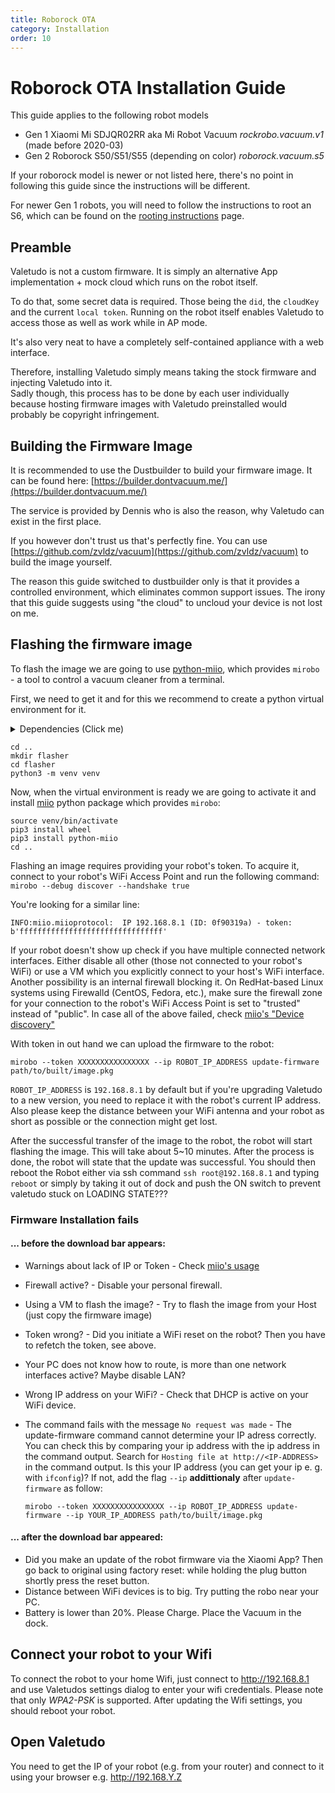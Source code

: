```yaml
---
title: Roborock OTA
category: Installation
order: 10
---
```

# Roborock OTA Installation Guide

This guide applies to the following robot models
* Gen 1 Xiaomi Mi SDJQR02RR aka Mi Robot Vacuum *rockrobo.vacuum.v1* (made before 2020-03)
* Gen 2 Roborock S50/S51/S55 (depending on color) *roborock.vacuum.s5*

If your roborock model is newer or not listed here,
there's no point in following this guide since the instructions will be different.

For newer Gen 1 robots, you will need to follow the instructions to root an S6, which can be found on the 
[rooting instructions](https://valetudo.cloud/pages/general/rooting-instructions.html) page.

## Preamble
Valetudo is not a custom firmware.
It is simply an alternative App implementation + mock cloud which runs on the robot itself.<br/>

To do that, some secret data is required. Those being the `did`, the `cloudKey` and the current `local token`.
Running on the robot itself enables Valetudo to access those as well as work while in AP mode.

It's also very neat to have a completely self-contained appliance with a web interface.

Therefore, installing Valetudo simply means taking the stock firmware and injecting Valetudo into it.<br/>
Sadly though, this process has to be done by each user individually because hosting firmware images with Valetudo preinstalled would probably be copyright infringement.

## Building the Firmware Image
It is recommended to use the Dustbuilder to build your firmware image.
It can be found here: [https://builder.dontvacuum.me/](https://builder.dontvacuum.me/)

The service is provided by Dennis who is also the reason, why Valetudo can exist in the first place.

If you however don't trust us that's perfectly fine. You can use [https://github.com/zvldz/vacuum](https://github.com/zvldz/vacuum) to build the image yourself.<br/>

The reason this guide switched to dustbuilder only is that it provides a controlled environment, which eliminates common support issues.
The irony that this guide suggests using "the cloud" to uncloud your device is not lost on me.


## Flashing the firmware image

To flash the image we are going to use [python-miio](https://github.com/rytilahti/python-miio), which provides `mirobo` - a tool to control a vacuum cleaner from a terminal.

First, we need to get it and for this we recommend to create a python virtual environment for it.
<details>
  <summary>Dependencies (Click me)</summary>
  <ul>
    <li>python3</li>
    <li>python3-pip</li>
    <li>python3-venv</li>
  </ul>
</details>


```
cd ..
mkdir flasher
cd flasher
python3 -m venv venv
```

Now, when the virtual environment is ready we are going to activate it and install [miio](https://github.com/rytilahti/python-miio) python package which provides `mirobo`:

```
source venv/bin/activate
pip3 install wheel
pip3 install python-miio
cd ..
```

Flashing an image requires providing your robot's token.
To acquire it, connect to your robot's WiFi Access Point and run the following command:
`mirobo --debug discover --handshake true`

You're looking for a similar line:
```
INFO:miio.miioprotocol:  IP 192.168.8.1 (ID: 0f90319a) - token: b'ffffffffffffffffffffffffffffffff'
```

If your robot doesn't show up check if you have multiple connected network interfaces. Either disable all other (those not connected to your robot's WiFi) or use a VM which you explicitly connect to your host's WiFi interface. Another possibility is an internal firewall blocking it. On RedHat-based Linux systems using Firewalld (CentOS, Fedora, etc.), make sure the firewall zone for your connection to the robot's WiFi Access Point is set to "trusted" instead of "public".
In case all of the above failed, check [miio's "Device discovery"](https://python-miio.readthedocs.io/en/latest/discovery.html#device-discovery)

With token in out hand we can upload the firmware to the robot:
```
mirobo --token XXXXXXXXXXXXXXXX --ip ROBOT_IP_ADDRESS update-firmware path/to/built/image.pkg
```

`ROBOT_IP_ADDRESS` is `192.168.8.1` by default but if you're upgrading Valetudo to a new version, you need to replace it with the robot's current IP address.
Also please keep the distance between your WiFi antenna and your robot as short as possible or the connection might get lost.

After the successful transfer of the image to the robot, the robot will start flashing the image. This will take about 5~10 minutes. After the process is done, the robot will state that the update was successful.
You should then reboot the Robot either via ssh command `ssh root@192.168.8.1` and typing `reboot` or simply by taking it out of dock and push the ON switch to prevent valetudo stuck on LOADING STATE???

### Firmware Installation fails
#### ... before the download bar appears:

 * Warnings about lack of IP or Token - Check [miio's usage](https://python-miio.readthedocs.io/en/latest/discovery.html)
 * Firewall active? - Disable your personal firewall.
 * Using a VM to flash the image? - Try to flash the image from your Host (just copy the firmware image)
 * Token wrong? - Did you initiate a WiFi reset on the robot? Then you have to refetch the token, see above.
 * Your PC does not know how to route, is more than one network interfaces active? Maybe disable LAN?
 * Wrong IP address on your WiFi? - Check that DHCP is active on your WiFi device.
 * The command fails with the message `No request was made` - The update-firmware command cannot determine your IP adress correctly. You can check this by comparing your ip address with the ip address in the command output. Search for `Hosting file at http://<IP-ADDRESS>` in the command output. Is this your IP address (you can get your ip e. g. with `ifconfig`)? If not, add the flag `--ip` **addittionaly** after `update-firmware` as follow:

   ```
   mirobo --token XXXXXXXXXXXXXXXX --ip ROBOT_IP_ADDRESS update-firmware --ip YOUR_IP_ADDRESS path/to/built/image.pkg
   ```

#### ... after the download bar appeared:

 * Did you make an update of the robot firmware via the Xiaomi App? Then go back to original using factory reset: while holding the plug button shortly press the reset button.
 * Distance between WiFi devices is to big. Try putting the robo near your PC.
 * Battery is lower than 20%. Please Charge. Place the Vacuum in the dock.

## Connect your robot to your Wifi

To connect the robot to your home Wifi, just connect to http://192.168.8.1 and use Valetudos settings dialog to enter your wifi credentials. Please note that only *WPA2-PSK* is supported.
After updating the Wifi settings, you should reboot your robot. 

## Open Valetudo
You need to get the IP of your robot (e.g. from your router) and connect to it using your browser e.g. http://192.168.Y.Z
